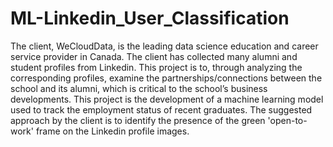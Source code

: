 # ML-Linkedin_User_Classification
The client, WeCloudData, is the leading data science education and career service provider in Canada. The client has collected many alumni and student profiles from Linkedin. This project is to, through analyzing the corresponding profiles, examine the partnerships/connections between the school and its alumni, which is critical to the school’s business developments. This project is the development of a machine learning model used to track the employment status of recent graduates. The suggested approach by the client is to identify the presence of the green 'open-to-work' frame on the Linkedin profile images.
